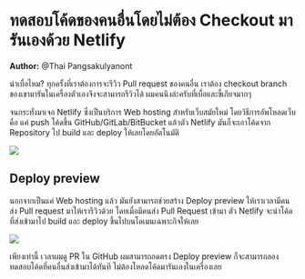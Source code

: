 # ทดสอบโค้ดของคนอื่นโดยไม่ต้อง Checkout มารันเองด้วย Netlify

**Author:** @Thai Pangsakulyanont

น่าเบื่อไหม? ทุกครั้งที่เราต้องการจะรีวิว Pull request ของคนอื่น เราต้อง checkout branch ของเขามารันในเครื่องตัวเองจึงจะสามารถรีวิวได้ ผมคนนึงล่ะครับที่เบื่อและขี้เกียจมากๆ

จนกระทั่งมาเจอ Netlify ซึ่งเป็นบริการ Web hosting สำหรับเว็บสมัยใหม่ โดยวิธีการอัพโหลดเว็บ คือ แค่ push โค้ดขึ้น GitHub/GitLab/BitBucket แล้วตัว Netlify มันก็จะเอาโค้ดจาก Repository ไป build และ deploy ให้เลยโดยอัตโนมัติ

![](-cb02bdd0-c78d-4420-b15b-aeb6cdecb53auntitled)

## Deploy preview

นอกจากเป็นแค่ Web hosting แล้ว มันยังสามารถช่วยสร้าง Deploy preview ให้เราเวลามีคนส่ง Pull request มาให้เรารีวิวด้วย โดยเมื่อมีคนส่ง Pull Request เข้ามา ตัว Netlify จะนำโค้ดที่ส่งเข้ามาไป build และ deploy ขึ้นไปบนโดเมนเฉพาะกิจให้เลย

![](Artboard-0ac09a7b-fb9a-4365-90d4-1190b5ab1fd4.png)

เพียงเท่านี้ เวลาผมดู PR ใน GitHub ผมสามารถกดตรง Deploy preview ก็จะสามารถลองทดสอบโค้ดที่คนอื่นส่งเข้ามาได้ทันที ไม่ต้องโหลดโค้ดมารันเองในเครื่องเลย
